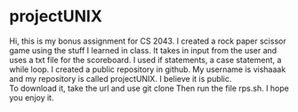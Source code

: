 # projectUNIX

Hi, this is my bonus assignment for CS  2043.
I created a rock paper scissor game using the stuff I learned in class.
It takes in input from the user and uses a txt file for the scoreboard.
I used if statements, a case statement, a while loop. 
I created a public repository in github. My username is vishaaak and my repository is called projectUNIX. I believe it is public.  
To download it, take the url and use git clone <URL>
Then run the file rps.sh. 
I hope you enjoy it. 

